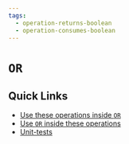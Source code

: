 ```yaml
---
tags: 
  - operation-returns-boolean
  - operation-consumes-boolean
---
```

# `OR`

## Quick Links

- [Use these operations inside `OR`](/tags/operation-returns-boolean)
- [Use `OR` inside these operations](/tags/operation-consumes-boolean)
- [Unit-tests](../../../ce/unit-test/and/policy.gen.md)
